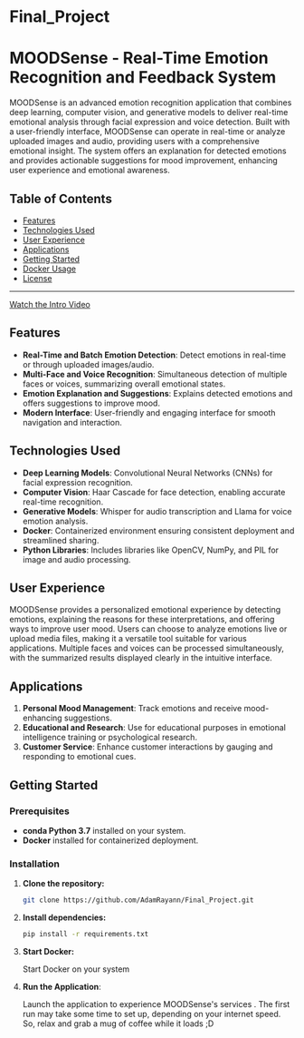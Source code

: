 # Final_Project

# MOODSense - Real-Time Emotion Recognition and Feedback System

MOODSense is an advanced emotion recognition application that combines deep learning, computer vision, and generative models to deliver real-time emotional analysis through facial expression and voice detection. Built with a user-friendly interface, MOODSense can operate in real-time or analyze uploaded images and audio, providing users with a comprehensive emotional insight. The system offers an explanation for detected emotions and provides actionable suggestions for mood improvement, enhancing user experience and emotional awareness.

## Table of Contents

- [Features](#features)
- [Technologies Used](#technologies-used)
- [User Experience](#user-experience)
- [Applications](#applications)
- [Getting Started](#getting-started)
- [Docker Usage](#docker-usage)
- [License](#license)

---


[Watch the Intro Video](./entities/intro.mp4)
## Features

- **Real-Time and Batch Emotion Detection**: Detect emotions in real-time or through uploaded images/audio.
- **Multi-Face and Voice Recognition**: Simultaneous detection of multiple faces or voices, summarizing overall emotional states.
- **Emotion Explanation and Suggestions**: Explains detected emotions and offers suggestions to improve mood.
- **Modern Interface**: User-friendly and engaging interface for smooth navigation and interaction.

## Technologies Used

- **Deep Learning Models**: Convolutional Neural Networks (CNNs) for facial expression recognition.
- **Computer Vision**: Haar Cascade for face detection, enabling accurate real-time recognition.
- **Generative Models**: Whisper for audio transcription and Llama for voice emotion analysis.
- **Docker**: Containerized environment ensuring consistent deployment and streamlined sharing.
- **Python Libraries**: Includes libraries like OpenCV, NumPy, and PIL for image and audio processing.

## User Experience

MOODSense provides a personalized emotional experience by detecting emotions, explaining the reasons for these interpretations, and offering ways to improve user mood. Users can choose to analyze emotions live or upload media files, making it a versatile tool suitable for various applications. Multiple faces and voices can be processed simultaneously, with the summarized results displayed clearly in the intuitive interface.

## Applications

1. **Personal Mood Management**: Track emotions and receive mood-enhancing suggestions.
2. **Educational and Research**: Use for educational purposes in emotional intelligence training or psychological research.
3. **Customer Service**: Enhance customer interactions by gauging and responding to emotional cues.

## Getting Started

### Prerequisites

- **conda Python 3.7** installed on your system.
- **Docker** installed for containerized deployment.

### Installation

1. **Clone the repository:**
   ```bash
   git clone https://github.com/AdamRayann/Final_Project.git


2. **Install dependencies:**
    ```bash
    pip install -r requirements.txt

3. **Start Docker:**

    Start Docker on your system 

4. **Run the Application**:

    Launch the application to experience MOODSense's services . The first run may take some time to set up, depending on your internet speed. So, relax and grab a mug of coffee while it loads ;D



